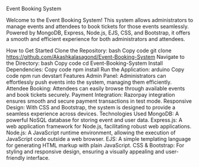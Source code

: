 
Event Booking System

Welcome to the Event Booking System! This system allows administrators to manage events and attendees to book tickets for those events seamlessly. Powered by MongoDB, Express, Node.js, EJS, CSS, and Bootstrap, it offers a smooth and efficient experience for both administrators and attendees.

How to Get Started
Clone the Repository:
bash
Copy code
git clone https://github.com/Akashkalasagond/Event-Booking-System
Navigate to the Directory:
bash
Copy code
cd Event-Booking-System
Install Dependencies:
Copy code
npm install
Run the Application:
arduino
Copy code
npm run devstart
Features
Admin Panel: Administrators can effortlessly push events into the system, managing them efficiently.
Attendee Booking: Attendees can easily browse through available events and book tickets securely.
Payment Integration: Razorpay integration ensures smooth and secure payment transactions in test mode.
Responsive Design: With CSS and Bootstrap, the system is designed to provide a seamless experience across devices.
Technologies Used
MongoDB: A powerful NoSQL database for storing event and user data.
Express.js: A web application framework for Node.js, facilitating robust web applications.
Node.js: A JavaScript runtime environment, allowing the execution of JavaScript code outside a web browser.
EJS: A simple templating language for generating HTML markup with plain JavaScript.
CSS & Bootstrap: For styling and responsive design, ensuring a visually appealing and user-friendly interface.
